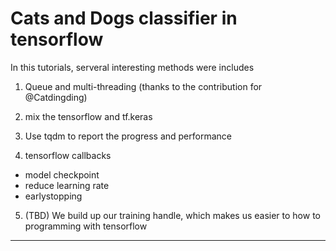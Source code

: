 # Cats and Dogs classifier in tensorflow
In this tutorials, serveral interesting methods were includes
1. Queue and multi-threading (thanks to the contribution for @Catdingding)
2. mix the tensorflow and tf.keras
3. Use tqdm to report the progress and performance

4. tensorflow callbacks
  * model checkpoint
  * reduce learning rate
  * earlystopping

5. (TBD) We build up our training handle, which makes us easier to how to programming with tensorflow
---
